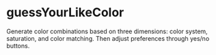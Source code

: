 # guessYourLikeColor
Generate color combinations based on three dimensions: color system, saturation, and color matching. Then adjust preferences through yes/no buttons.
